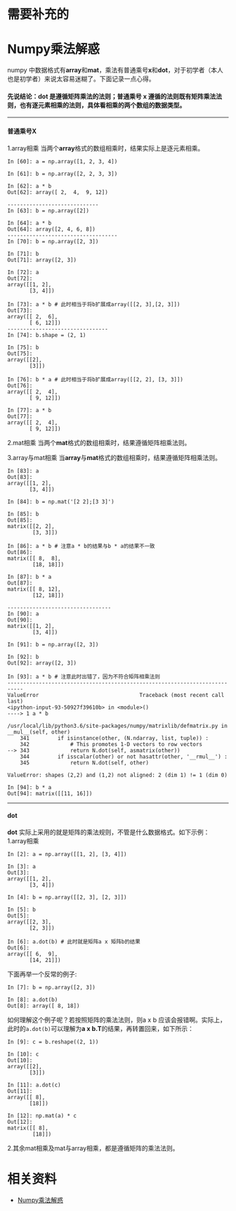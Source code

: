 # 需要补充的


# Numpy乘法解惑


numpy 中数据格式有**array**和**mat**，乘法有普通乘号**x**和**dot**，对于初学者（本人也是初学者）来说太容易迷糊了。下面记录一点心得。

#### 先说结论：**dot** 是遵循矩阵乘法的法则；普通乘号 **x** 遵循的法则既有矩阵乘法法则，也有逐元素相乘的法则，具体看相乘的两个数组的数据类型。

------

#### 普通乘号X

1.array相乘
 当两个**array**格式的数组相乘时，结果实际上是逐元素相乘。

```
In [60]: a = np.array([1, 2, 3, 4])

In [61]: b = np.array([2, 2, 3, 3])

In [62]: a * b
Out[62]: array([ 2,  4,  9, 12])

-----------------------------
In [63]: b = np.array([2])

In [64]: a * b
Out[64]: array([2, 4, 6, 8])
-----------------------------------
In [70]: b = np.array([2, 3])

In [71]: b
Out[71]: array([2, 3])

In [72]: a
Out[72]:
array([[1, 2],
       [3, 4]])

In [73]: a * b # 此时相当于将b扩展成array([[2, 3],[2, 3]])
Out[73]:
array([[ 2,  6],
       [ 6, 12]])
--------------------------------
In [74]: b.shape = (2, 1)

In [75]: b
Out[75]:
array([[2],
       [3]])

In [76]: b * a # 此时相当于将b扩展成array([[2, 2], [3, 3]])
Out[76]:
array([[ 2,  4],
       [ 9, 12]])

In [77]: a * b
Out[77]:
array([[ 2,  4],
       [ 9, 12]])
```

2.mat相乘
 当两个**mat**格式的数组相乘时，结果遵循矩阵相乘法则。

3.array与mat相乘
 当**array**与**mat**格式的数组相乘时，结果遵循矩阵相乘法则。

```
In [83]: a
Out[83]:
array([[1, 2],
       [3, 4]])

In [84]: b = np.mat('[2 2];[3 3]')

In [85]: b
Out[85]:
matrix([[2, 2],
        [3, 3]])

In [86]: a * b # 注意a * b的结果与b * a的结果不一致
Out[86]:
matrix([[ 8,  8],
        [18, 18]])

In [87]: b * a
Out[87]:
matrix([[ 8, 12],
        [12, 18]])

---------------------------------
In [90]: a
Out[90]:
matrix([[1, 2],
        [3, 4]])

In [91]: b = np.array([2, 3])

In [92]: b
Out[92]: array([2, 3])

In [93]: a * b # 注意此时出错了，因为不符合矩阵相乘法则
---------------------------------------------------------------------------
ValueError                                Traceback (most recent call last)
<ipython-input-93-50927f39610b> in <module>()
----> 1 a * b

/usr/local/lib/python3.6/site-packages/numpy/matrixlib/defmatrix.py in __mul__(self, other)
    341         if isinstance(other, (N.ndarray, list, tuple)) :
    342             # This promotes 1-D vectors to row vectors
--> 343             return N.dot(self, asmatrix(other))
    344         if isscalar(other) or not hasattr(other, '__rmul__') :
    345             return N.dot(self, other)

ValueError: shapes (2,2) and (1,2) not aligned: 2 (dim 1) != 1 (dim 0)

In [94]: b * a
Out[94]: matrix([[11, 16]])
```

------

#### dot

**dot** 实际上采用的就是矩阵的乘法规则，不管是什么数据格式。如下示例：
 1.array相乘

```
In [2]: a = np.array([[1, 2], [3, 4]])

In [3]: a
Out[3]:
array([[1, 2],
       [3, 4]])

In [4]: b = np.array([[2, 3], [2, 3]])

In [5]: b
Out[5]:
array([[2, 3],
       [2, 3]])

In [6]: a.dot(b) # 此时就是矩阵a x 矩阵b的结果
Out[6]:
array([[ 6,  9],
       [14, 21]])
```

下面再举一个反常的例子:

```
In [7]: b = np.array([2, 3])

In [8]: a.dot(b)
Out[8]: array([ 8, 18])
```

如何理解这个例子呢？若按照矩阵的乘法法则，则a x b 应该会报错啊。实际上，此时的`a.dot(b)`可以理解为**a x b.T**的结果，再转置回来，如下所示：

```
In [9]: c = b.reshape((2, 1))

In [10]: c
Out[10]:
array([[2],
       [3]])

In [11]: a.dot(c)
Out[11]:
array([[ 8],
       [18]])

In [12]: np.mat(a) * c
Out[12]:
matrix([[ 8],
        [18]])
```

2.其余mat相乘及mat与array相乘，都是遵循矩阵的乘法法则。




# 相关资料

- [Numpy乘法解惑](https://www.jianshu.com/p/fd2999f41d84)
